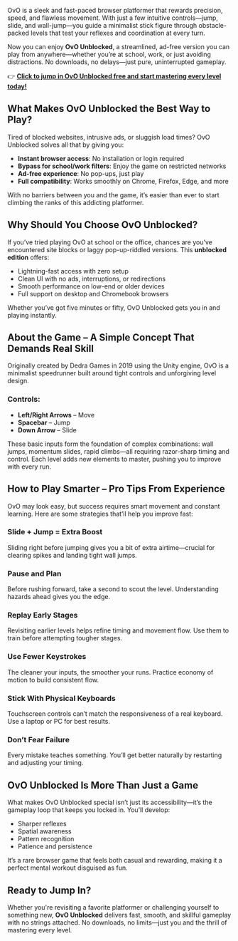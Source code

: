 OvO is a sleek and fast-paced browser platformer that rewards precision, speed, and flawless movement. With just a few intuitive controls—jump, slide, and wall-jump—you guide a minimalist stick figure through obstacle-packed levels that test your reflexes and coordination at every turn.

Now you can enjoy **OvO Unblocked**, a streamlined, ad-free version you can play from anywhere—whether you’re at school, work, or just avoiding distractions. No downloads, no delays—just pure, uninterrupted gameplay.

👉 **[Click to jump in OvO Unblocked free and start mastering every level today!](https://1kb.link/FebWnR)**  

## What Makes OvO Unblocked the Best Way to Play?

Tired of blocked websites, intrusive ads, or sluggish load times? OvO Unblocked solves all that by giving you:

- **Instant browser access**: No installation or login required  
- **Bypass for school/work filters**: Enjoy the game on restricted networks  
- **Ad-free experience**: No pop-ups, just play  
- **Full compatibility**: Works smoothly on Chrome, Firefox, Edge, and more  

With no barriers between you and the game, it’s easier than ever to start climbing the ranks of this addicting platformer.

## Why Should You Choose OvO Unblocked?

If you’ve tried playing OvO at school or the office, chances are you’ve encountered site blocks or laggy pop-up-riddled versions. This **unblocked edition** offers:

- Lightning-fast access with zero setup  
- Clean UI with no ads, interruptions, or redirections  
- Smooth performance on low-end or older devices  
- Full support on desktop and Chromebook browsers  

Whether you’ve got five minutes or fifty, OvO Unblocked gets you in and playing instantly.

## About the Game – A Simple Concept That Demands Real Skill

Originally created by Dedra Games in 2019 using the Unity engine, OvO is a minimalist speedrunner built around tight controls and unforgiving level design.

### Controls:
- **Left/Right Arrows** – Move  
- **Spacebar** – Jump  
- **Down Arrow** – Slide  

These basic inputs form the foundation of complex combinations: wall jumps, momentum slides, rapid climbs—all requiring razor-sharp timing and control. Each level adds new elements to master, pushing you to improve with every run.

## How to Play Smarter – Pro Tips From Experience

OvO may look easy, but success requires smart movement and constant learning. Here are some strategies that’ll help you improve fast:

### Slide + Jump = Extra Boost
Sliding right before jumping gives you a bit of extra airtime—crucial for clearing spikes and landing tight wall jumps.

### Pause and Plan
Before rushing forward, take a second to scout the level. Understanding hazards ahead gives you the edge.

### Replay Early Stages
Revisiting earlier levels helps refine timing and movement flow. Use them to train before attempting tougher stages.

### Use Fewer Keystrokes
The cleaner your inputs, the smoother your runs. Practice economy of motion to build consistent flow.

### Stick With Physical Keyboards
Touchscreen controls can’t match the responsiveness of a real keyboard. Use a laptop or PC for best results.

### Don’t Fear Failure
Every mistake teaches something. You’ll get better naturally by restarting and adjusting your timing.

## OvO Unblocked Is More Than Just a Game

What makes OvO Unblocked special isn’t just its accessibility—it’s the gameplay loop that keeps you locked in. You’ll develop:

- Sharper reflexes  
- Spatial awareness  
- Pattern recognition  
- Patience and persistence  

It’s a rare browser game that feels both casual and rewarding, making it a perfect mental workout disguised as fun.

## Ready to Jump In?

Whether you're revisiting a favorite platformer or challenging yourself to something new, **OvO Unblocked** delivers fast, smooth, and skillful gameplay with no strings attached. No downloads, no limits—just you and the thrill of mastering every level.

